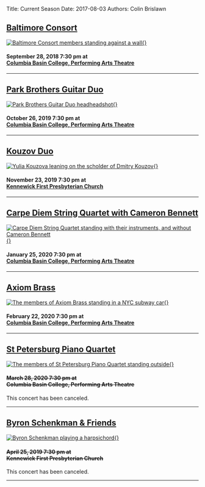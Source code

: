 Title: Current Season
Date: 2017-08-03
Authors: Colin Brislawn
<!--
Template: article_list
Status: hidden
-->

## [Baltimore Consort]({filename}/2019-2020/BaltimoreConsort.md)

[![Baltimore Consort members standing against a wall]({filename}/images/2019-2020/baltimore-consort-2019-400.jpg){}]({filename}/2019-2020/BaltimoreConsort.md)

#### September 28, 2018 7:30 pm at <br>[Columbia Basin College, Performing Arts Theatre](https://goo.gl/maps/BZDawJuNMRM2)

---

## [Park Brothers Guitar Duo]({filename}/2019-2020/ParkBrothersGuitarDuo.md)

[![Park Brothers Guitar Duo headheadshot]({filename}/images/2019-2020/park-brothers-guitar-duo-400.jpg){}]({filename}/2019-2020/ParkBrothersGuitarDuo.md)

#### October 26, 2019 7:30 pm at <br>[Columbia Basin College, Performing Arts Theatre](https://goo.gl/maps/BZDawJuNMRM2)

---

## [Kouzov Duo]({filename}/2019-2020/KouzovDuo.md)

[![Yulia Kouzova leaning on the scholder of Dmitry Kouzov]({filename}/images/2019-2020/kouzov-duo-400.jpg){}]({filename}/2019-2020/KouzovDuo.md)

#### November 23, 2019 7:30 pm at <br>[Kennewick First Presbyterian Church](https://www.google.com/maps/place/Kennewick+First+Presbyterian+Church)

---

## [Carpe Diem String Quartet with Cameron Bennett]({filename}/2019-2020/CarpeDiemStringQuartet.md)

[![Carpe Diem String Quartet standing with their instruments, and without Cameron Bennett]({filename}/images/2019-2020/carpe-diem-string-quartet-with-cameron-bennett-400.jpg){}]({filename}/2019-2020/CarpeDiemStringQuartet.md)

#### January 25, 2020 7:30 pm at <br>[Columbia Basin College, Performing Arts Theatre](https://goo.gl/maps/BZDawJuNMRM2)

---

## [Axiom Brass]({filename}/2019-2020/AxiomBrass.md)

[![The members of Axiom Brass standing in a NYC subway car]({filename}/images/2019-2020/axiom-brass-400.jpg){}]({filename}/2019-2020/AxiomBrass.md)

#### February 22, 2020 7:30 pm at <br>[Columbia Basin College, Performing Arts Theatre](https://goo.gl/maps/BZDawJuNMRM2)

---

## [St Petersburg Piano Quartet]({filename}/2019-2020/StPetersburgPianoQuartet.md)

[![The members of St Petersburg Piano Quartet standing outside]({filename}/images/2019-2020/st-petersburg-piano-quartet-400.jpg){}]({filename}/2019-2020/StPetersburgPianoQuartet.md)

<h4><del>March 28, 2020 7:30 pm at <br>Columbia Basin College, Performing Arts Theatre</del></h4>

This concert has been canceled.

---

## [Byron Schenkman & Friends]({filename}/2019-2020/ByronSchenkman2020.md)

[![Byron Schenkman playing a harpsichord]({filename}/images/2019-2020/byron-schenkman-2019-400.jpg){}]({filename}/2019-2020/ByronSchenkman2020.md)

<h4><del>April 25, 2019 7:30 pm at <br>Kennewick First Presbyterian Church</del></h4>

This concert has been canceled.

---

<style>

.entry-content a img {
    width: 270px;
    /* This is similar to the .floadleft class ****/
    float: left;
    padding-top: 5px;
    padding-right: 15px;
    padding-bottom: 15px;
}

</style>
